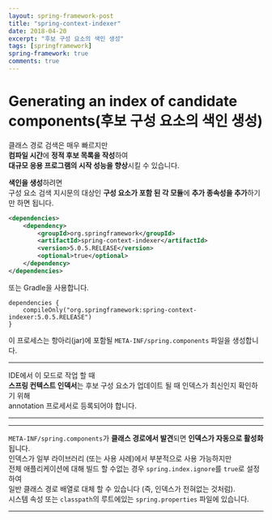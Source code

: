 ```yaml
---
layout: spring-framework-post
title: "spring-context-indexer"
date: 2018-04-20
excerpt: "후보 구성 요소의 색인 생성"
tags: [springframework]
spring-framework: true
comments: true
---
```


# Generating an index of candidate components(후보 구성 요소의 색인 생성)

클래스 경로 검색은 매우 빠르지만  
**컴파일 시간**에 **정적 후보 목록을 작성**하여  
**대규모 응용 프로그램의 시작 성능을 향상**시킬 수 있습니다.  

**색인을 생성**하려면  
구성 요소 검색 지시문의 대상인 **구성 요소가 포함 된 각 모듈**에 **추가 종속성을 추가**하기만 하면 됩니다.  
~~~xml
<dependencies>
    <dependency>
        <groupId>org.springframework</groupId>
        <artifactId>spring-context-indexer</artifactId>
        <version>5.0.5.RELEASE</version>
        <optional>true</optional>
    </dependency>
</dependencies>
~~~

또는 Gradle을 사용합니다.
~~~grooby
dependencies {
    compileOnly("org.springframework:spring-context-indexer:5.0.5.RELEASE")
}
~~~
이 프로세스는 항아리(jar)에 포함될 `META-INF/spring.components` 파일을 생성합니다.  

---
IDE에서 이 모드로 작업 할 때  
**스프링 컨텍스트 인덱서**는 후보 구성 요소가 업데이트 될 때 인덱스가 최신인지 확인하기 위해  
annotation 프로세서로 등록되어야 합니다.

---
---
`META-INF/spring.components`가 **클래스 경로에서 발견**되면 **인덱스가 자동으로 활성화**됩니다.  
인덱스가 일부 라이브러리 (또는 사용 사례)에서 부분적으로 사용 가능하지만  
전체 애플리케이션에 대해 빌드 할 수없는 경우 `spring.index.ignore`를 `true`로 설정하여  
일반 클래스 경로 배열로 대체 할 수 있습니다 (즉, 인덱스가 전혀없는 것처럼).  
시스템 속성 또는 `classpath`의 루트에있는 `spring.properties` 파일에 있습니다.

---
